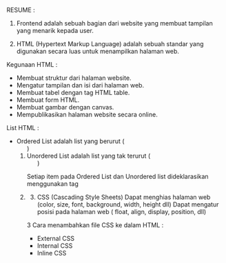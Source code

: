 RESUME : 

1. Frontend adalah sebuah bagian dari website yang membuat tampilan yang menarik kepada user. 

2. HTML (Hypertext Markup Language) adalah sebuah standar yang digunakan secara luas untuk menampilkan halaman web. 

Kegunaan HTML :
- Membuat struktur dari halaman website. 
- Mengatur tampilan dan isi dari halaman web. 
- Membuat tabel dengan tag HTML table.
- Membuat form HTML. 
- Membuat gambar dengan canvas.
- Mempublikasikan halaman website secara online. 

List HTML :
- Ordered List adalah list yang berurut (<ol>)
- Unordered List adalah list yang tak terurut (<ul>)

Setiap item pada Ordered List dan Unordered list dideklarasikan menggunakan tag <li> 

3. CSS (Cascading Style Sheets) 
Dapat menghias halaman web (color, size, font, background, width, height dll) 
Dapat mengatur posisi pada halaman web ( float, align, display, position, dll) 

3 Cara menambahkan file CSS ke dalam HTML : 
- External CSS
- Internal CSS
- Inline CSS
